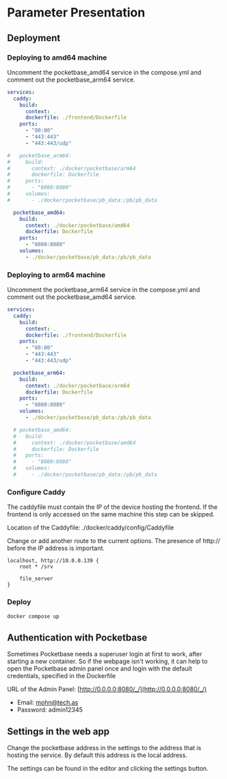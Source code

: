# Parameter Presentation

## Deployment

### Deploying to amd64 machine
Uncomment the pocketbase_amd64 service in the compose.yml and comment out the pocketbase_arm64 service.
```yaml
services:
  caddy:
    build:
      context: .
      dockerfile: ./frontend/Dockerfile
    ports:
      - "80:80"
      - "443:443"
      - "443:443/udp"

#   pocketbase_arm64:
#     build:
#       context: ./docker/pocketbase/arm64
#       dockerfile: Dockerfile
#     ports:
#       - "8080:8080"
#     volumes:
#       - ./docker/pocketbase/pb_data:/pb/pb_data

  pocketbase_amd64:
    build:
      context: ./docker/pocketbase/amd64
      dockerfile: Dockerfile
    ports:
      - "8080:8080"
    volumes:
      - ./docker/pocketbase/pb_data:/pb/pb_data
```

### Deploying to arm64 machine
Uncomment the pocketbase_arm64 service in the compose.yml and comment out the pocketbase_amd64 service.

```yaml
services:
  caddy:
    build:
      context: .
      dockerfile: ./frontend/Dockerfile
    ports:
      - "80:80"
      - "443:443"
      - "443:443/udp"

  pocketbase_arm64:
    build:
      context: ./docker/pocketbase/arm64
      dockerfile: Dockerfile
    ports:
      - "8080:8080"
    volumes:
      - ./docker/pocketbase/pb_data:/pb/pb_data

  # pocketbase_amd64:
  #   build:
  #     context: ./docker/pocketbase/amd64
  #     dockerfile: Dockerfile
  #   ports:
  #     - "8080:8080"
  #   volumes:
  #     - ./docker/pocketbase/pb_data:/pb/pb_data
```

### Configure Caddy
The caddyfile must contain the IP of the device hosting the frontend. 
If the frontend is only accessed on the same machine this step can be skipped.

Location of the Caddyfile: ./docker/caddy/config/Caddyfile

Change or add another route to the current options.
The presence of http:// before the IP address is important.

```Caddyfile
localhost, http://10.0.0.139 {
    root * /srv

    file_server
}
```

### Deploy
```sh
docker compose up
```

## Authentication with Pocketbase
Sometimes Pocketbase needs a superuser login at first to work, 
after starting a new container. So if the webpage isn't working,
it can help to open the Pocketbase admin panel once and login with the default credentials, 
specified in the Dockerfile

URL of the Admin Panel: [http://0.0.0.0:8080/_/](http://0.0.0.0:8080/_/)
- Email: mohn@tech.as
- Password: admin12345

## Settings in the web app
Change the pocketbase address in the settings to the address that is hosting the service. 
By default this address is the local address.

The settings can be found in the editor and clicking the settings button.
